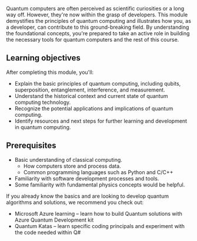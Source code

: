 
Quantum computers are often perceived as scientific curiosities or a long way off. However, they're now within the grasp of developers. This module demystifies the principles of quantum computing and illustrates how you, as a developer, can contribute to this ground-breaking field. By understanding the foundational concepts, you're prepared to take an active role in building the necessary tools for quantum computers and the rest of this course.

## Learning objectives

After completing this module, you'll:

- Explain the basic principles of quantum computing, including qubits, superposition, entanglement, interference, and measurement.
- Understand the historical context and current state of quantum computing technology.
- Recognize the potential applications and implications of quantum computing.
- Identify resources and next steps for further learning and development in quantum computing.

## Prerequisites

- Basic understanding of classical computing.
  - How computers store and process data.
  - Common programming languages such as Python and C/C++
- Familiarity with software development processes and tools.
- Some familiarity with fundamental physics concepts would be helpful.

If you already know the basics and are looking to develop quantum algorithms and solutions, we recommend you check out:

- Microsoft Azure learning – learn how to build Quantum solutions with Azure Quantum Development kit
- Quantum Katas – learn specific coding principals and experiment with the code needed within Q#
